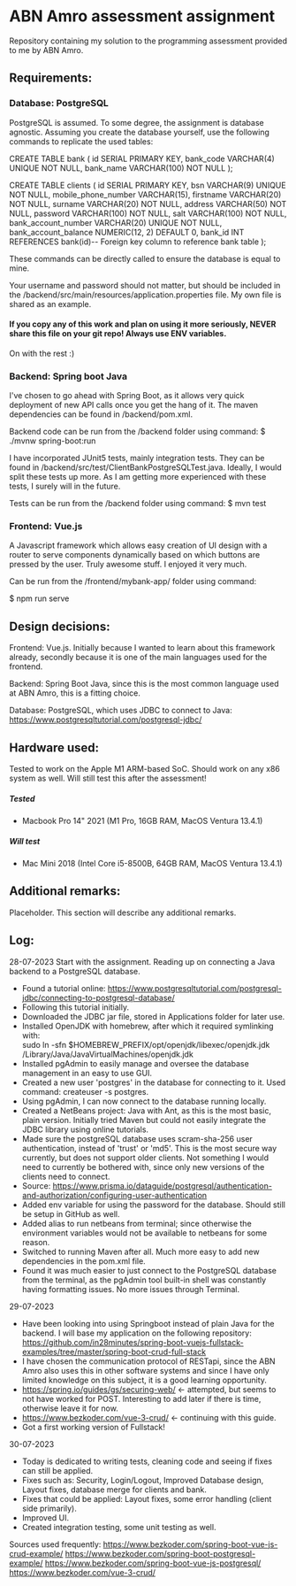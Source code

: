 # ABN Amro assessment assignment
Repository containing my solution to the programming assessment provided to me by ABN Amro.

## Requirements:
### Database: PostgreSQL 
PostgreSQL is assumed. To some degree, the assignment is database agnostic.
Assuming you create the database yourself, use the following commands to replicate the used tables:

CREATE TABLE bank (
    id SERIAL PRIMARY KEY,
    bank_code VARCHAR(4) UNIQUE NOT NULL,
    bank_name VARCHAR(100) NOT NULL
);

CREATE TABLE clients (
    id SERIAL PRIMARY KEY,
    bsn VARCHAR(9) UNIQUE NOT NULL,
    mobile_phone_number VARCHAR(15),
    firstname VARCHAR(20) NOT NULL,
    surname VARCHAR(20) NOT NULL,
    address VARCHAR(50) NOT NULL,
    password VARCHAR(100) NOT NULL,
    salt VARCHAR(100) NOT NULL,
    bank_account_number VARCHAR(20) UNIQUE NOT NULL,
    bank_account_balance NUMERIC(12, 2) DEFAULT 0,
    bank_id INT REFERENCES bank(id)-- Foreign key column to reference bank table
);

These commands can be directly called to ensure the database is equal to mine.

Your username and password should not matter, but should be included in the /backend/src/main/resources/application.properties file.
My own file is shared as an example. 
#### If you copy any of this work and plan on using it more seriously, NEVER share this file on your git repo! Always use ENV variables.

On with the rest :)

### Backend: Spring boot Java
I've chosen to go ahead with Spring Boot, as it allows very quick deployment of new API calls once you get the hang of it. The maven dependencies can be found in /backend/pom.xml.

Backend code can be run from the /backend folder using command:
$ ./mvnw spring-boot:run

I have incorporated JUnit5 tests, mainly integration tests. They can be found in /backend/src/test/ClientBankPostgreSQLTest.java. Ideally, I would split these tests up more. As I am getting more experienced with these tests, I surely will in the future.

Tests can be run from the /backend folder using command:
$ mvn test

### Frontend: Vue.js
A Javascript framework which allows easy creation of UI design with a router to serve components dynamically based on which buttons are pressed by the user. Truly awesome stuff. I enjoyed it very much.

Can be run from the /frontend/mybank-app/ folder using command:

$ npm run serve

## Design decisions:
Frontend: Vue.js. Initially because I wanted to learn about this framework already, secondly because it is one of the main languages used for the frontend.  

Backend: Spring Boot Java, since this is the most common language used at ABN Amro, this is a fitting choice.  

Database: PostgreSQL, which uses JDBC to connect to Java: https://www.postgresqltutorial.com/postgresql-jdbc/  

## Hardware used:
Tested to work on the Apple M1 ARM-based SoC. Should work on any x86 system as well. Will still test this after the assessment!
##### Tested
- Macbook Pro 14" 2021 (M1 Pro, 16GB RAM, MacOS Ventura 13.4.1)
##### Will test
- Mac Mini 2018 (Intel Core i5-8500B, 64GB RAM, MacOS Ventura 13.4.1)

## Additional remarks:
Placeholder. This section will describe any additional remarks.

## Log:

28-07-2023
Start with the assignment. Reading up on connecting a Java backend to a PostgreSQL database.
- Found a tutorial online: https://www.postgresqltutorial.com/postgresql-jdbc/connecting-to-postgresql-database/
- Following this tutorial initially.
- Downloaded the JDBC jar file, stored in Applications folder for later use.
- Installed OpenJDK with homebrew, after which it required symlinking with:  
  sudo ln -sfn $HOMEBREW_PREFIX/opt/openjdk/libexec/openjdk.jdk /Library/Java/JavaVirtualMachines/openjdk.jdk
- Installed pgAdmin to easily manage and oversee the database management in an easy to use GUI.
- Created a new user 'postgres' in the database for connecting to it. Used command: createuser -s postgres.
- Using pgAdmin, I can now connect to the database running locally.
- Created a NetBeans project: Java with Ant, as this is the most basic, plain version. Initially tried Maven but could not easily integrate the JDBC library using online tutorials.
- Made sure the postgreSQL database uses scram-sha-256 user authentication, instead of 'trust' or 'md5'. This is the most secure way currently, but does not support older clients. Not something I would need to currently be bothered with, since only new versions of the clients need to connect.
- Source: https://www.prisma.io/dataguide/postgresql/authentication-and-authorization/configuring-user-authentication
- Added env variable for using the password for the database. Should still be setup in GitHub as well.
- Added alias to run netbeans from terminal; since otherwise the environment variables would not be available to netbeans for some reason.
- Switched to running Maven after all. Much more easy to add new dependencies in the pom.xml file.
- Found it was much easier to just connect to the PostgreSQL database from the terminal, as the pgAdmin tool built-in shell was constantly having formatting issues. No more issues through Terminal.

29-07-2023
- Have been looking into using Springboot instead of plain Java for the backend. I will base my application on the following repository: https://github.com/in28minutes/spring-boot-vuejs-fullstack-examples/tree/master/spring-boot-crud-full-stack
- I have chosen the communication protocol of RESTapi, since the ABN Amro also uses this in other software systems and since I have only limited knowledge on this subject, it is a good learning opportunity.
- https://spring.io/guides/gs/securing-web/ <- attempted, but seems to not have worked for POST. Interesting to add later if there is time, otherwise leave it for now.
- https://www.bezkoder.com/vue-3-crud/ <- continuing with this guide.
- Got a first working version of Fullstack! 

30-07-2023
- Today is dedicated to writing tests, cleaning code and seeing if fixes can still be applied.
- Fixes such as: Security, Login/Logout, Improved Database design, Layout fixes, database merge for clients and bank.
- Fixes that could be applied: Layout fixes, some error handling (client side primarily).
- Improved UI.
- Created integration testing, some unit testing as well.

Sources used frequently:
https://www.bezkoder.com/spring-boot-vue-js-crud-example/
https://www.bezkoder.com/spring-boot-postgresql-example/
https://www.bezkoder.com/spring-boot-vue-js-postgresql/
https://www.bezkoder.com/vue-3-crud/
